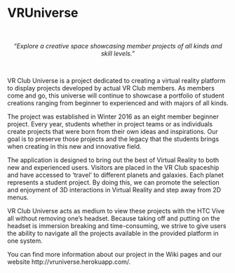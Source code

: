 # VRUniverse

<br>

<p align=center><i>“Explore a creative space showcasing member projects of all kinds and skill levels.”</i></p>

<br>

<p>VR Club Universe is a project dedicated to creating a virtual reality platform to display projects developed by actual VR Club members. As members come and go, this universe will continue to showcase a portfolio of student creations ranging from beginner to experienced and with majors of all kinds.</p>

<p>The project was established in Winter 2016 as an eight member beginner project. Every year, students whether in project teams or as individuals create projects that were born from their own ideas and inspirations. Our goal is to preserve those projects and the legacy that the students brings when creating in this new and innovative field.</p>

<p>The application is designed to bring out the best of Virtual Reality to both new and experienced users. Visitors are placed in the VR Club spaceship and have accessed to ‘travel’ to different planets and galaxies. Each planet represents a student project. By doing this, we can promote the selection and enjoyment of 3D interactions in Virtual Reality and step away from 2D menus.</p>

<p>VR Club Universe acts as medium to view these projects with the HTC Vive all without removing one’s headset. Because taking off and putting on the headset is immersion breaking and time-consuming, we strive to give users the ability to navigate all the projects available in the provided platform in one system.</p>

<p>You can find more information about our project in the Wiki pages and our website http://vruniverse.herokuapp.com/.
